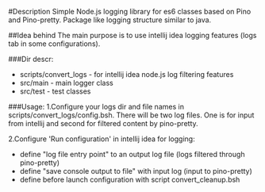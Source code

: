 #Description
Simple Node.js logging library for es6 classes 
based on Pino and Pino-pretty. Package like logging structure 
similar to java.

##Idea behind
The main purpose is to use intellij idea logging features (logs tab in some configurations).  

###Dir descr:
* scripts/convert_logs - for intellij idea node.js log filtering features   
* src/main - main logger class
* src/test - test classes 

###Usage:
1.Configure your logs dir and file names in scripts/convert_logs/config.bsh. 
There will be two log files. One is for input from intellij and second for filtered content by pino-pretty.

2.Configure 'Run configuration' in intellij idea for logging:
* define "log file entry point" to an output log file (logs filtered through pino-pretty)
* define "save console output to file" with input log (input to pino-pretty)
* define before launch configuration with script convert_cleanup.bsh
